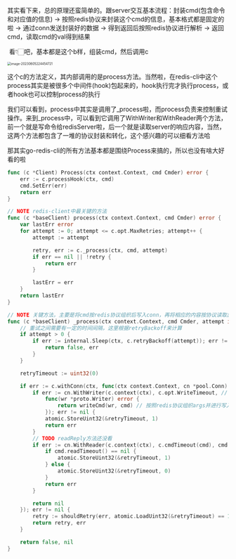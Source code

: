 ​	其实看下来，总的原理还蛮简单的。跟server交互基本流程：封装cmd(包含命令和对应值的信息) -> 按照redis协议来封装这个cmd的信息，基本格式都是固定的啦 -> 通过conn发送封装好的数据 -> 得到返回后按照redis协议进行解析 -> 返回cmd，读取cmd的val得到结果

​	看👇🏻吧，基本都是这个b样，组装cmd，然后调用c

<img src="/Users/chb/Library/Application Support/typora-user-images/image-20230605224454721.png" alt="image-20230605224454721" style="zoom:50%;" />

​	这个c的方法定义，其内部调用的是process方法。当然啦，在redis-cli中这个process其实是被很多个中间件(hook)包起来的，hook执行完才执行process，或者hook也可以控制process的执行

​	我们可以看到，process中其实是调用了\_process啦，而process负责来控制重试操作。来到\_process中，可以看到它调用了WithWriter和WithReader两个方法，前一个就是写命令给redisServer啦，后一个就是读取server的响应内容，当然，这两个方法都包含了一堆的协议封装和转化，这个感兴趣的可以细看方法哈

​	那其实go-redis-cli的所有方法基本都是围绕Process来搞的，所以也没有啥大好看的啦

```go
func (c *Client) Process(ctx context.Context, cmd Cmder) error {
	err := c.processHook(ctx, cmd)
	cmd.SetErr(err)
	return err
}

// NOTE redis-client中最关键的方法
func (c *baseClient) process(ctx context.Context, cmd Cmder) error {
	var lastErr error
	for attempt := 0; attempt <= c.opt.MaxRetries; attempt++ {
		attempt := attempt

		retry, err := c._process(ctx, cmd, attempt)
		if err == nil || !retry {
			return err
		}

		lastErr = err
	}
	return lastErr
}

// NOTE 关键方法，主要是将cmd按redis协议组织后写入conn，再将相应的内容按协议读取出来，结果都塞到cmd的val中去
func (c *baseClient) _process(ctx context.Context, cmd Cmder, attempt int) (bool, error) {
	// 重试之间需要有一定的时间间隔，这里根据retryBackoff来计算
	if attempt > 0 {
		if err := internal.Sleep(ctx, c.retryBackoff(attempt)); err != nil {
			return false, err
		}
	}

	retryTimeout := uint32(0)

	if err := c.withConn(ctx, func(ctx context.Context, cn *pool.Conn) error { // 取conn，调func(ctx context.Context, cn *pool.Conn)
		if err := cn.WithWriter(c.context(ctx), c.opt.WriteTimeout, // 处理Deadline相关，并刷新writeCmd的写入
			func(wr *proto.Writer) error {
				return writeCmd(wr, cmd) // 按照redis协议组织args并进行写入
			}); err != nil {
			atomic.StoreUint32(&retryTimeout, 1)
			return err
		}
		// TODO readReply方法还没看
		if err := cn.WithReader(c.context(ctx), c.cmdTimeout(cmd), cmd.readReply); err != nil { // 处理超时相关，再调用readReply
			if cmd.readTimeout() == nil {
				atomic.StoreUint32(&retryTimeout, 1)
			} else {
				atomic.StoreUint32(&retryTimeout, 0)
			}
			return err
		}

		return nil
	}); err != nil {
		retry := shouldRetry(err, atomic.LoadUint32(&retryTimeout) == 1)
		return retry, err
	}

	return false, nil
}
```

